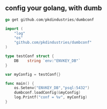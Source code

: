 <h2> config your golang, with dumb </h2>

```Go
go get github.com/pkdindustries/dumbconf
```

```Go
import (
    "log"
    "os"
    "github.com/pkdindustries/dumbconf"
)

type testConf struct {
    DB    string `env:"ENVKEY_DB"`
}

var myConfig = testConf{}

func main() {
    os.Setenv("ENVKEY_DB","psql:5432")
    dumbconf.loadConfig(&myConfig)
    log.Printf("conf = %v", myConfig)
}
```
